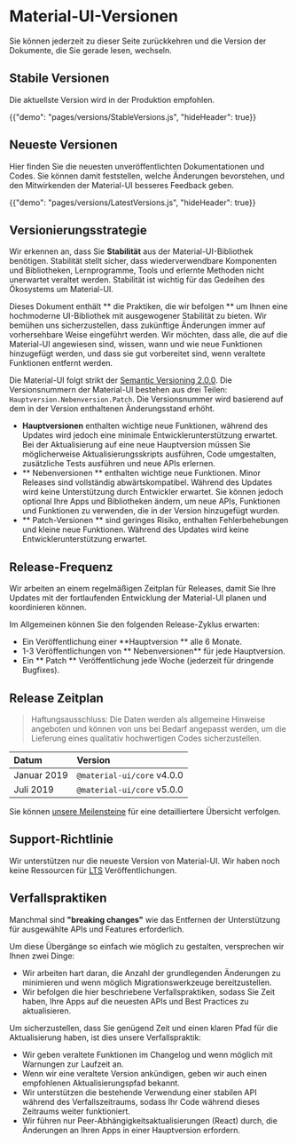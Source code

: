 # Material-UI-Versionen

<p class="description">Sie können jederzeit zu dieser Seite zurückkehren und die Version der Dokumente, die Sie gerade lesen, wechseln.</p>

## Stabile Versionen

Die aktuellste Version wird in der Produktion empfohlen.

{{"demo": "pages/versions/StableVersions.js", "hideHeader": true}}

## Neueste Versionen

Hier finden Sie die neuesten unveröffentlichten Dokumentationen und Codes. Sie können damit feststellen, welche Änderungen bevorstehen, und den Mitwirkenden der Material-UI besseres Feedback geben.

{{"demo": "pages/versions/LatestVersions.js", "hideHeader": true}}

## Versionierungsstrategie

Wir erkennen an, dass Sie **Stabilität** aus der Material-UI-Bibliothek benötigen. Stabilität stellt sicher, dass wiederverwendbare Komponenten und Bibliotheken, Lernprogramme, Tools und erlernte Methoden nicht unerwartet veraltet werden. Stabilität ist wichtig für das Gedeihen des Ökosystems um Material-UI.

Dieses Dokument enthält ** die Praktiken, die wir befolgen ** um Ihnen eine hochmoderne UI-Bibliothek mit ausgewogener Stabilität zu bieten. Wir bemühen uns sicherzustellen, dass zukünftige Änderungen immer auf vorhersehbare Weise eingeführt werden. Wir möchten, dass alle, die auf die Material-UI angewiesen sind, wissen, wann und wie neue Funktionen hinzugefügt werden, und dass sie gut vorbereitet sind, wenn veraltete Funktionen entfernt werden.

Die Material-UI folgt strikt der [ Semantic Versioning 2.0.0](https://semver.org/). Die Versionsnummern der Material-UI bestehen aus drei Teilen: `Hauptversion.Nebenversion.Patch`. Die Versionsnummer wird basierend auf dem in der Version enthaltenen Änderungsstand erhöht.

- **Hauptversionen** enthalten wichtige neue Funktionen, während des Updates wird jedoch eine minimale Entwicklerunterstützung erwartet. Bei der Aktualisierung auf eine neue Hauptversion müssen Sie möglicherweise Aktualisierungsskripts ausführen, Code umgestalten, zusätzliche Tests ausführen und neue APIs erlernen.
- ** Nebenversionen ** enthalten wichtige neue Funktionen. Minor Releases sind vollständig abwärtskompatibel. Während des Updates wird keine Unterstützung durch Entwickler erwartet. Sie können jedoch optional Ihre Apps und Bibliotheken ändern, um neue APIs, Funktionen und Funktionen zu verwenden, die in der Version hinzugefügt wurden.
- ** Patch-Versionen ** sind geringes Risiko, enthalten Fehlerbehebungen und kleine neue Funktionen. Während des Updates wird keine Entwicklerunterstützung erwartet.

## Release-Frequenz

Wir arbeiten an einem regelmäßigen Zeitplan für Releases, damit Sie Ihre Updates mit der fortlaufenden Entwicklung der Material-UI planen und koordinieren können.

Im Allgemeinen können Sie den folgenden Release-Zyklus erwarten:

- Ein Veröffentlichung einer **Hauptversion ** alle 6 Monate.
- 1-3 Veröffentlichungen von ** Nebenversionen** für jede Hauptversion.
- Ein ** Patch ** Veröffentlichung jede Woche (jederzeit für dringende Bugfixes).

## Release Zeitplan

> Haftungsausschluss: Die Daten werden als allgemeine Hinweise angeboten und können von uns bei Bedarf angepasst werden, um die Lieferung eines qualitativ hochwertigen Codes sicherzustellen.

| Datum       | Version                    |
| :---------- | :------------------------- |
| Januar 2019 | `@material-ui/core` v4.0.0 |
| Juli 2019   | `@material-ui/core` v5.0.0 |

Sie können [unsere Meilensteine](https://github.com/mui-org/material-ui/milestones) für eine detailliertere Übersicht verfolgen.

## Support-Richtlinie

Wir unterstützen nur die neueste Version von Material-UI. Wir haben noch keine Ressourcen für [ LTS](https://en.wikipedia.org/wiki/Long-term_support) Veröffentlichungen.

## Verfallspraktiken

Manchmal sind **"breaking changes"** wie das Entfernen der Unterstützung für ausgewählte APIs und Features erforderlich.

Um diese Übergänge so einfach wie möglich zu gestalten, versprechen wir Ihnen zwei Dinge:

- Wir arbeiten hart daran, die Anzahl der grundlegenden Änderungen zu minimieren und wenn möglich Migrationswerkzeuge bereitzustellen.
- Wir befolgen die hier beschriebene Verfallspraktiken, sodass Sie Zeit haben, Ihre Apps auf die neuesten APIs und Best Practices zu aktualisieren.

Um sicherzustellen, dass Sie genügend Zeit und einen klaren Pfad für die Aktualisierung haben, ist dies unsere Verfallspraktik:

- Wir geben veraltete Funktionen im Changelog und wenn möglich mit Warnungen zur Laufzeit an.
- Wenn wir eine veraltete Version ankündigen, geben wir auch einen empfohlenen Aktualisierungspfad bekannt.
- Wir unterstützen die bestehende Verwendung einer stabilen API während des Verfallszeitraums, sodass Ihr Code während dieses Zeitraums weiter funktioniert.
- Wir führen nur Peer-Abhängigkeitsaktualisierungen (React) durch, die Änderungen an Ihren Apps in einer Hauptversion erfordern.
